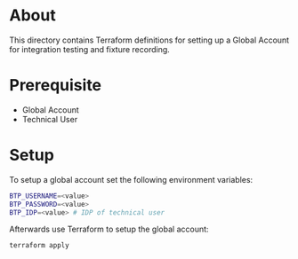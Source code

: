 # About
This directory contains Terraform definitions for setting up a Global Account for integration testing and fixture recording.

# Prerequisite
- Global Account
- Technical User

# Setup
To setup a global account set the following environment variables:
```sh
BTP_USERNAME=<value>
BTP_PASSWORD=<value>
BTP_IDP=<value> # IDP of technical user
```

Afterwards use Terraform to setup the global account:
```sh
terraform apply
```

